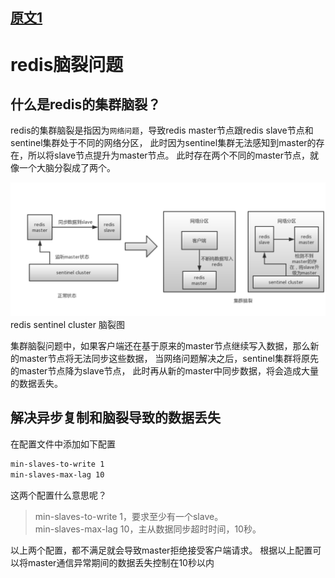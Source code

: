 
## [原文1](https://blog.csdn.net/LO_YUN/article/details/97131426)

# redis脑裂问题

## 什么是redis的集群脑裂？

redis的集群脑裂是指因为`网络问题`，导致redis master节点跟redis slave节点和sentinel集群处于不同的网络分区，
此时因为sentinel集群无法感知到master的存在，所以将slave节点提升为master节点。
此时存在两个不同的master节点，就像一个大脑分裂成了两个。

![](../../../images/redis/redis_sentinel_cluster_split_brain.png)
redis sentinel cluster 脑裂图

集群脑裂问题中，如果客户端还在基于原来的master节点继续写入数据，那么新的master节点将无法同步这些数据，
当网络问题解决之后，sentinel集群将原先的master节点降为slave节点，
此时再从新的master中同步数据，将会造成大量的数据丢失。



## 解决异步复制和脑裂导致的数据丢失

在配置文件中添加如下配置
```xml
min-slaves-to-write 1
min-slaves-max-lag 10
```
这两个配置什么意思呢？

> min-slaves-to-write 1，要求至少有一个slave。  
> min-slaves-max-lag 10，主从数据同步超时时间，10秒。

以上两个配置，都不满足就会导致master拒绝接受客户端请求。
根据以上配置可以将master通信异常期间的数据丢失控制在10秒以内


 

